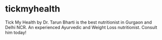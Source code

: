 # tickmyhealth
Tick My Health by Dr. Tarun Bharti is the best nutritionist in Gurgaon and Delhi NCR.  An experienced Ayurvedic and Weight Loss nutritionist. Consult him today!
